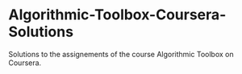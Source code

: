 # Algorithmic-Toolbox-Coursera-Solutions

Solutions to the assignements of the course Algorithmic Toolbox on Coursera.
